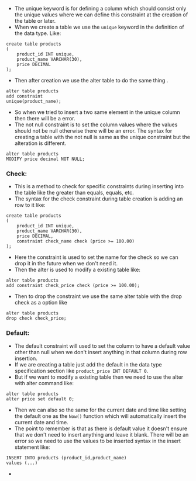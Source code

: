 - The unique keyword is for defining a column which should consist only the unique values where we can define this constraint at the creation of the table or later.
- When we create a table we use the `unique` keyword in the definition of the data type. Like:
```
create table products
(
	product_id INT unique,
	product_name VARCHAR(30),
	price DECIMAL
);
```
- Then after creation we use the alter table to do the same thing .
```
alter table products 
add constraint 
unique(product_name);
```
- So when we tried to insert a two same element in the unique column then there will be a error.
- The not null constraint is to set the column values where the values should not be null otherwise there will be an error. The syntax for creating a table with the not null is same as the unique constraint but the alteration is different.
```
alter table products 
MODIFY price decimal NOT NULL;
```
### Check:
- This is a method to check for specific constraints during inserting into the table like the greater than equals, equals, etc.
- The syntax for the check constraint during table creation is adding an row to it like:
```
create table products
(
	product_id INT unique,
	product_name VARCHAR(30),
	price DECIMAL,
	constraint check_name check (price >= 100.00)
);
```
- Here the constraint is used to set the name for the check so we can drop it in the future when we don't need it.
- Then the alter is used to modify a existing table like:
```
alter table products 
add constraint check_price check (price >= 100.00);
```
- Then to drop the constraint we use the same alter table with the drop check as a option like
```
alter table products 
drop check check_price;
```
### Default:
- The default constraint will used to set the column to have a default value other than null when we don't insert anything in that column during row insertion.
- If we are creating a table just add the default in the data type specification section like `product_price INT DEFAULT 0`.
- But if we want to modify a existing table then we need to use the alter with alter command like:
```
alter table products 
alter price set default 0;
```
- Then we can also so the same for the current date and time like setting the default one as the `Now()` function which will automatically insert the current date and time.
- The point to remember is that as there is default value it doesn't ensure that we don't need to insert anything and leave it blank. There will be an error so we need to use the values to be inserted syntax in the insert statement like:
```
INSERT INTO products (product_id,product_name)
values (...)
```
- 